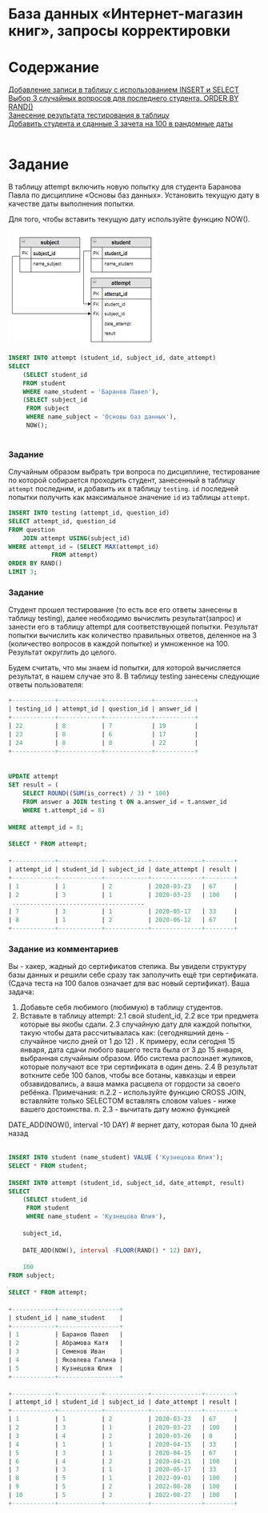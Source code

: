 # База данных «Интернет-магазин книг», запросы корректировки

# Содержание
[Добавление записи в таблицу с использованием INSERT и SELECT](#T1)<br>
[Выбор 3 случайных вопросов для последнего студента. ORDER BY RAND()](#T2)<br>
[Занесение результата тестирования в таблицу](#T3)<br>
[Добавить студента и сданные 3 зачета на 100 в рандомные даты](#T4)<br>
<br>

<a name="T1"></a>
# Задание

В таблицу attempt включить новую попытку для студента Баранова Павла по дисциплине «Основы баз данных». Установить текущую дату в качестве даты выполнения попытки.

Для того, чтобы вставить текущую дату используйте функцию NOW().

<img src="img/cx_4_3.jpg">

```sql
INSERT INTO attempt (student_id, subject_id, date_attempt) 
SELECT
    (SELECT student_id
    FROM student
    WHERE name_student = 'Баранов Павел'),
    (SELECT subject_id
     FROM subject
     WHERE name_subject = 'Основы баз данных'),
     NOW();
     
```

<a name="T2"></a>
### **Задание**
Случайным образом выбрать три вопроса по дисциплине, тестирование по которой собирается проходить студент, занесенный в таблицу `attempt` последним, и добавить их в таблицу `testing`. `id` последней попытки получить как максимальное значение `id` из таблицы `attempt`.

```sql
INSERT INTO testing (attempt_id, question_id)
SELECT attempt_id, question_id
FROM question 
	JOIN attempt USING(subject_id)
WHERE attempt_id = (SELECT MAX(attempt_id)
		    FROM attempt)
ORDER BY RAND()
LIMIT 3;
```

<a name="T3"></a>
### **Задание**

Студент прошел тестирование (то есть все его ответы занесены в таблицу testing), далее необходимо вычислить результат(запрос) и занести его в таблицу attempt для соответствующей попытки.  Результат попытки вычислить как количество правильных ответов, деленное на 3 (количество вопросов в каждой попытке) и умноженное на 100. Результат округлить до целого.

 Будем считать, что мы знаем id попытки,  для которой вычисляется результат, в нашем случае это 8. В таблицу testing занесены следующие ответы пользователя:

```sql
+------------+------------+-------------+-----------+
| testing_id | attempt_id | question_id | answer_id |
+------------+------------+-------------+-----------+
| 22         | 8          | 7           | 19        |
| 23         | 8          | 6           | 17        |
| 24         | 8          | 8           | 22        |
+------------+------------+-------------+-----------+


UPDATE attempt
SET result = (
	SELECT ROUND((SUM(is_correct) / 3) * 100)
	FROM answer a JOIN testing t ON a.answer_id = t.answer_id
    WHERE t.attempt_id = 8)

WHERE attempt_id = 8;

SELECT * FROM attempt;

+------------+------------+------------+--------------+--------+
| attempt_id | student_id | subject_id | date_attempt | result |
+------------+------------+------------+--------------+--------+
| 1          | 1          | 2          | 2020-03-23   | 67     |
| 2          | 3          | 1          | 2020-03-23   | 100    |
 .....................................
| 7          | 3          | 1          | 2020-05-17   | 33     |
| 8          | 1          | 2          | 2020-06-12   | 67     |
+------------+------------+------------+--------------+--------+
```

<a name="T4"></a>
### **Задание из комментариев**

Вы - хакер, жадный до сертификатов степика. Вы увидели структуру базы данных и решили себе сразу так заполучить ещё три  сертификата. (Сдача теста на 100 балов означает для вас новый сертификат).
 Ваша задача:
1. Добавьте себя любимого (любимую) в таблицу студентов.
2. Вставьте в таблицу attempt:
 2.1  свой student_id,
 2.2  все три предмета  которые вы якобы сдали.
 2.3  случайную дату для каждой попытки, такую чтобы дата рассчитывалась как: (сегодняшний день - случайное число дней от 1 до 12) . К примеру, если сегодня 15 января, дата сдачи любого вашего теста была от 3 до 15 января, выбранная случайным образом. Ибо система распознает жуликов, которые получают все три сертификата в один день.
2.4 В результат воткните себе 100 балов, чтобы все ботаны, кавказцы и евреи  обзавидовались, а ваша мамка расцвела от гордости за своего ребёнка. 
Примечания:
п.2.2  - используйте функцию CROSS JOIN, вставляйте только SELECTOM вставлять словом values - ниже вашего достоинства.
п. 2.3 - вычитать дату можно функцией 

DATE_ADD(NOW(), interval -10 DAY) # вернет дату, которая была 10 дней назад

```sql

INSERT INTO student (name_student) VALUE ('Кузнецова Юлия');
SELECT * FROM student;

INSERT INTO attempt (student_id, subject_id, date_attempt, result)
SELECT 
	(SELECT student_id
	 FROM student
	 WHERE name_student = 'Кузнецова Юлия'),

	subject_id,

	DATE_ADD(NOW(), interval -FLOOR(RAND() * 12) DAY),

	100
FROM subject;

SELECT * FROM attempt;

+------------+-----------------+
| student_id | name_student    |
+------------+-----------------+
| 1          | Баранов Павел   |
| 2          | Абрамова Катя   |
| 3          | Семенов Иван    |
| 4          | Яковлева Галина |
| 5          | Кузнецова Юлия  |
+------------+-----------------+

+------------+------------+------------+--------------+--------+
| attempt_id | student_id | subject_id | date_attempt | result |
+------------+------------+------------+--------------+--------+
| 1          | 1          | 2          | 2020-03-23   | 67     |
| 2          | 3          | 1          | 2020-03-23   | 100    |
| 3          | 4          | 2          | 2020-03-26   | 0      |
| 4          | 1          | 1          | 2020-04-15   | 33     |
| 5          | 3          | 1          | 2020-04-15   | 67     |
| 6          | 4          | 2          | 2020-04-21   | 100    |
| 7          | 3          | 1          | 2020-05-17   | 33     |
| 8          | 5          | 1          | 2022-09-01   | 100    |
| 9          | 5          | 2          | 2022-08-28   | 100    |
| 10         | 5          | 3          | 2022-08-27   | 100    |
+------------+------------+------------+--------------+--------+

```
